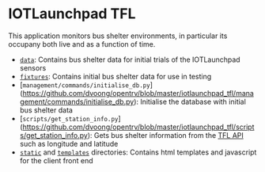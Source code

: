 # IOTLaunchpad TFL

This application monitors bus shelter environments, in particular its occupany both live and as a function of time.

* [`data`](https://github.com/dvoong/opentrv/tree/master/iotlaunchpad_tfl/data): Contains bus shelter data for initial trials of the IOTLaunchpad sensors
* [`fixtures`](https://github.com/dvoong/opentrv/tree/master/iotlaunchpad_tfl/fixtures): Contains initial bus shelter data for use in testing
* [`management/commands/initialise_db.py`] (https://github.com/dvoong/opentrv/blob/master/iotlaunchpad_tfl/management/commands/initialise_db.py): Initialise the database with initial bus shelter data
* [`scripts/get_station_info.py`] (https://github.com/dvoong/opentrv/blob/master/iotlaunchpad_tfl/scripts/get_station_info.py): Gets bus shelter information from the [TFL API](https://api.tfl.gov.uk/) such as longitude and latitude
* [`static`](https://github.com/dvoong/opentrv/tree/master/iotlaunchpad_tfl/static/iotlaunchpad_tfl) and [`templates`](https://github.com/dvoong/opentrv/tree/master/iotlaunchpad_tfl/templates/iotlaunchpad_tfl) directories: Contains html templates and javascript for the client front end
